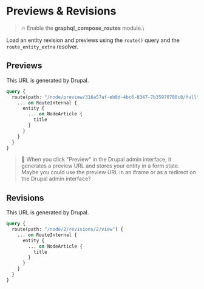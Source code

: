 # Previews & Revisions

> :fire: Enable the **graphql_compose_routes** module.\

Load an entity revision and previews using the `route()` query and the `route_entity_extra` resolver.

## Previews

This URL is generated by Drupal.

```graphql
query {
  route(path: "/node/preview/316a57af-eb8d-4bc6-8347-7b35970780c8/full") {
    ... on RouteInternal {
      entity {
        ... on NodeArticle {
          title
        }
      }
    }
  }
}
```

> :thinking: When you click "Preview" in the Drupal admin interface, it generates a preview URL and stores your entity in a form state. Maybe you could use the preview URL in an iframe or as a redirect on the Drupal admin interface?

## Revisions

This URL is generated by Drupal.

```graphql
query {
  route(path: "/node/2/revisions/2/view") {
    ... on RouteInternal {
      entity {
        ... on NodeArticle {
          title
        }
      }
    }
  }
}
```
